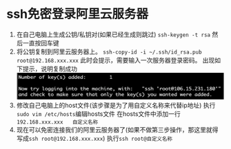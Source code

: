 # ssh免密登录阿里云服务器

1. 在自己电脑上生成公钥/私钥对(如果已经生成则跳过)
`ssh-keygen -t rsa`
然后一直按回车键
2. 将公钥复制到阿里云服务器上。
`ssh-copy-id -i ~/.ssh/id_rsa.pub root@192.168.xxx.xxx`
此时会提示，需要输入一次服务器登录密码。
出现如下提示，说明复制成功
![图1](./ssh免密登录阿里云服务器/1.png)
3. 修改自己电脑上的host文件(该步骤是为了用自定义名称来代替ip地址)
执行`sudo vim /etc/hosts`编辑hosts文件
在hosts文件中添加一行`192.168.xxx.xxx   自定义名称`
1. 现在可以免密连接我们的阿里云服务器了(如果不做第三步操作，那这里就得写成`ssh root@192.168.xxx.xxx`)
执行`ssh root@自定义名称`
